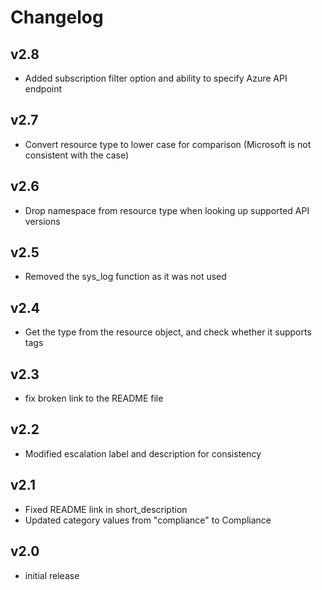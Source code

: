 # Changelog

## v2.8

- Added subscription filter option and ability to specify Azure API endpoint

## v2.7

- Convert resource type to lower case for comparison (Microsoft is not consistent with the case)

## v2.6

- Drop namespace from resource type when looking up supported API versions

## v2.5

- Removed the sys_log function as it was not used

## v2.4

- Get the type from the resource object, and check whether it supports tags

## v2.3

- fix broken link to the README file

## v2.2

- Modified escalation label and description for consistency

## v2.1

- Fixed README link in short_description
- Updated category values from "compliance" to Compliance

## v2.0

- initial release
